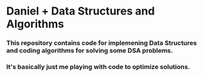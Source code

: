 # Daniel + Data Structures and Algorithms

### This repository contains code for implemening Data Structures and coding algorithms for solving some DSA problems.
### It's basically just me playing with code to optimize solutions.
